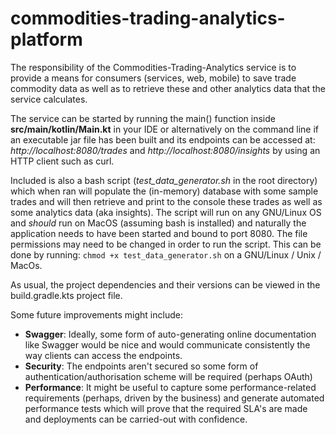 # commodities-trading-analytics-platform

The responsibility of the Commodities-Trading-Analytics service is to provide a means for consumers (services, web, mobile)
to save trade commodity data as well as to retrieve these and other analytics data that the service calculates.

The service can be started by running the main() function inside **src/main/kotlin/Main.kt** in your IDE or alternatively
on the command line if an executable jar file has been built and its endpoints can be accessed at:
_http://localhost:8080/trades_ and _http://localhost:8080/insights_ by using an HTTP client such as curl.

Included is also a bash script (_test_data_generator.sh_ in the root directory) which when ran will populate the
(in-memory) database with some sample trades and will then retrieve and print to the console these trades as well as
some analytics data (aka insights). The script will run on any GNU/Linux OS and _should_ run on MacOS
(assuming bash is installed) and naturally the application needs to have been started and bound to port 8080. The file
permissions may need to be changed in order to run the script. This can be done by running:
`chmod +x test_data_generator.sh` on a GNU/Linux / Unix / MacOs.

As usual, the project dependencies and their versions can be viewed in the build.gradle.kts project file.

Some future improvements might include:
- **Swagger**:
  Ideally, some form of auto-generating online documentation like Swagger would be nice and would communicate consistently
  the way clients can access the endpoints.
- **Security**:
  The endpoints aren't secured so some form of authentication/authorisation scheme will be required (perhaps OAuth)
- **Performance**:
  It might be useful to capture some performance-related requirements (perhaps, driven by the business) and generate
  automated performance tests which will prove that the required SLA's are made and deployments can be carried-out with
  confidence.
